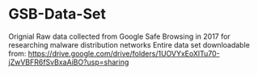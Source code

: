 # GSB-Data-Set
Orignial Raw data collected from Google Safe Browsing in 2017 for researching malware distribution networks
Entire data set downloadable from: 
https://drive.google.com/drive/folders/1UOVYxEoXlTu70-jZwVBFR6fSvBxaAiBO?usp=sharing
